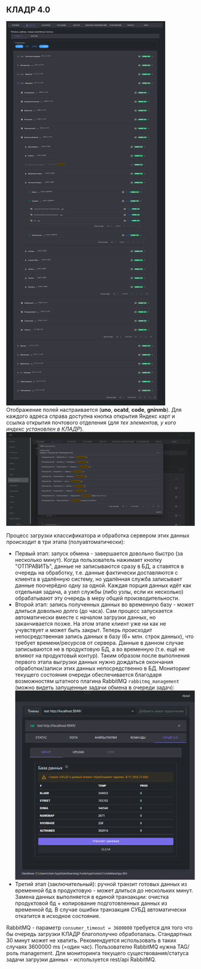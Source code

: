 ﻿## КЛАДР 4.0

![kladr-main-tree.png](img/kladr-main-nav.png)
Отображение полей настраивается (**uno**, **ocatd**, **code**, **gninmb**). Для каждого адреса справа доступна кнопка открытия Яндекс карт и ссылка открытия почтового отделения (*для тех элементов, у кого индекс установлен в КЛАДР*).![Поиск адреса по названию](img/find-by-name.png)

Процесс загрузки классификатора и обработка сервером этих данных происходит в три этапа (полуавтоматически):
- Первый этап: запуск обмена - завершается довольно быстро (за несколько минут). Когда пользователь нажимает кнопку "ОТПРАВИТЬ", данные не записываются сразу в БД, а ставятся в очередь на обработку, т.е. данные фактически доставляются с клиента в удалённую систему, но удалённая служба записывает данные поочерёдно одну за одной. Каждая порция данных идёт как отдельная задача, а узел службы (либо узлы, если их несколько) обрабатывают эту очередь в меру общей производительности. 
- Второй этап: запись полученных данных во временную базу - может длиться довольно долго (до часа). Сам процесс запускается автоматически вместе с началом загрузки данных, но заканчивается позже. На этом этапе клиент уже ни как не учувствует и может быть закрыт. Теперь происходит непосредственная запись данных в базу (6+ млн. строк данных), что требует времени/ресурсов от сервера. Данные в данном случае записываются не в продуктовую БД, а во временную (т.е. ещё не влияют на продуктовый контур). Таким образом после выполнения первого этапа выгрузки данных нужно дождаться окончания обработки/записи этих данных непосредственно в БД. Мониторинг текущего состояния очереди обеспечивается благодаря возможностям штатного плагина RabbitMQ `rabbitmq_management` (можно видеть запущенные задачи обмена в очереди задач):
![КЛАДР процесс обработки](../../ToolsApp/ToolsMauiApp/img/kladr-status-progress.png)
- Третий этап (заключительный): ручной транзит готовых данных из временной бд в продуктовую - может длиться до нескольких минут. Замена данных выполняется в единой транзакции: очистка продуктовой бд + копирование подготовленных данных из временной бд. В случае ошибки транзакция СУБД автоматически откатится в исходное состояние.

RabbitMQ - параметр `consumer_timeout = 3600000` требуется для того что бы очередь загрузки КЛАДР благополучно обработалась. Стандартных 30 минут может не хватить. Рекомендуется использовать в таких случаях 3600000 ms (=один час).
Пользователю RabbitMQ нужна TAG/роль management. Для мониторинга текущего существования/статуса задачи загрузки данных - используется rest/api RabbitMQ.